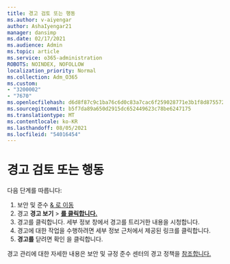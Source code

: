 ```yaml
---
title: 경고 검토 또는 행동
ms.author: v-aiyengar
author: AshaIyengar21
manager: dansimp
ms.date: 02/17/2021
ms.audience: Admin
ms.topic: article
ms.service: o365-administration
ROBOTS: NOINDEX, NOFOLLOW
localization_priority: Normal
ms.collection: Adm_O365
ms.custom:
- "3200002"
- "7670"
ms.openlocfilehash: d6d8f87c9c1ba76c6d0c83a7cac6f259028771e3b1f8d8755729381f79f5b342
ms.sourcegitcommit: b5f7da89a650d2915dc652449623c78be6247175
ms.translationtype: MT
ms.contentlocale: ko-KR
ms.lasthandoff: 08/05/2021
ms.locfileid: "54016454"
---
```

# <a name="review-or-act-on-an-alert"></a>경고 검토 또는 행동

다음 단계를 따릅니다:

1. 보안 및 준수 [& 로 이동](https://go.microsoft.com/fwlink/p/?linkid=2077143)
1. 경고 **경고 보기**  >  **[를 클릭합니다.](https://go.microsoft.com/fwlink/?linkid=2103301)**
1. 경고를 클릭합니다. 세부 정보 창에서 경고를 트리거한 내용을 시청합니다.
1. 경고에 대한 작업을 수행하려면 세부 정보 근처에서 제공된 링크를 클릭합니다.
1. **경고를** 닫려면 확인 을 클릭합니다.

경고 관리에 대한 자세한 내용은 보안 및 규정 준수 센터의 경고 정책을 [참조합니다.](https://go.microsoft.com/fwlink/?linkid=2103211)

